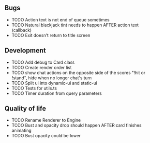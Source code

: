 ## Bugs

- TODO Action text is not end of queue sometimes
- TODO Natural blackjack tint needs to happen AFTER action text (callback)
- TODO Exit doesn't return to title screen

## Development

- TODO Add debug to Card class
- TODO Create render order list
- TODO show chat actions on the opposite side of the scores "!hit or !stand", hide when no longer chat's turn
- TODO Split ui into dynamic-ui and static-ui
- TODO Tests for utils.ts
- TODO Timer duration from query parameters

## Quality of life

- TODO Rename Renderer to Engine
- TODO Bust and opacity drop should happen AFTER card finishes animating
- TODO Bust opacity could be lower
